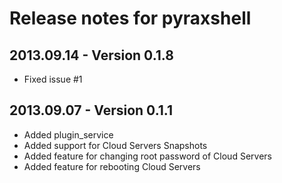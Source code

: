 Release notes for pyraxshell
=======

## 2013.09.14 - Version 0.1.8
  * Fixed issue #1

## 2013.09.07 - Version 0.1.1
  * Added plugin_service
  * Added support for Cloud Servers Snapshots
  * Added feature for changing root password of Cloud Servers
  * Added feature for rebooting Cloud Servers
